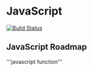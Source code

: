 # JavaScript

[![Build Status](https://travis-ci.org/joemccann/dillinger/svg?branch=master)](https://travis-ci.org/joemccann/dillinger)


## JavaScript Roadmap
'''javascript
function'''